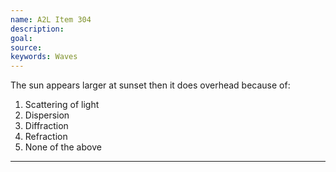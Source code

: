 ```yaml
---
name: A2L Item 304
description: 
goal: 
source: 
keywords: Waves
---
```


The sun appears larger at sunset then it does overhead because of:

1. Scattering of light
2. Dispersion
3. Diffraction
4. Refraction
5. None of the above

<hr/>


